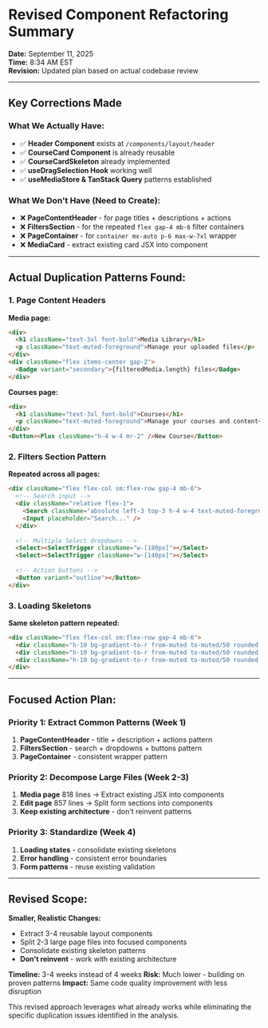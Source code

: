 # Revised Component Refactoring Summary

**Date:** September 11, 2025  
**Time:** 8:34 AM EST  
**Revision:** Updated plan based on actual codebase review

---

## Key Corrections Made

### What We Actually Have:
- ✅ **Header Component** exists at `/components/layout/header` 
- ✅ **CourseCard Component** is already reusable
- ✅ **CourseCardSkeleton** already implemented
- ✅ **useDragSelection Hook** working well
- ✅ **useMediaStore & TanStack Query** patterns established

### What We Don't Have (Need to Create):
- ❌ **PageContentHeader** - for page titles + descriptions + actions
- ❌ **FiltersSection** - for the repeated `flex gap-4 mb-6` filter containers
- ❌ **PageContainer** - for `container mx-auto p-6 max-w-7xl` wrapper
- ❌ **MediaCard** - extract existing card JSX into component

---

## Actual Duplication Patterns Found:

### 1. Page Content Headers
**Media page:**
```html
<div>
  <h1 className="text-3xl font-bold">Media Library</h1>
  <p className="text-muted-foreground">Manage your uploaded files</p>
</div>
<div className="flex items-center gap-2">
  <Badge variant="secondary">{filteredMedia.length} files</Badge>
</div>
```

**Courses page:**
```html
<div>
  <h1 className="text-3xl font-bold">Courses</h1>
  <p className="text-muted-foreground">Manage your courses and content</p>
</div>
<Button><Plus className="h-4 w-4 mr-2" />New Course</Button>
```

### 2. Filters Section Pattern
**Repeated across all pages:**
```html
<div className="flex flex-col sm:flex-row gap-4 mb-6">
  <!-- Search input -->
  <div className="relative flex-1">
    <Search className="absolute left-3 top-3 h-4 w-4 text-muted-foreground" />
    <Input placeholder="Search..." />
  </div>
  
  <!-- Multiple Select dropdowns -->
  <Select><SelectTrigger className="w-[180px]"></Select>
  <Select><SelectTrigger className="w-[140px]"></Select>
  
  <!-- Action buttons -->
  <Button variant="outline"></Button>
</div>
```

### 3. Loading Skeletons
**Same skeleton pattern repeated:**
```html
<div className="flex flex-col sm:flex-row gap-4 mb-6">
  <div className="h-10 bg-gradient-to-r from-muted to-muted/50 rounded flex-1 animate-pulse" />
  <div className="h-10 bg-gradient-to-r from-muted to-muted/50 rounded w-36 animate-pulse" />
  <div className="h-10 bg-gradient-to-r from-muted to-muted/50 rounded w-20 animate-pulse" />
</div>
```

---

## Focused Action Plan:

### Priority 1: Extract Common Patterns (Week 1)
1. **PageContentHeader** - title + description + actions pattern
2. **FiltersSection** - search + dropdowns + buttons pattern  
3. **PageContainer** - consistent wrapper pattern

### Priority 2: Decompose Large Files (Week 2-3)
1. **Media page** 818 lines → Extract existing JSX into components
2. **Edit page** 857 lines → Split form sections into components
3. **Keep existing architecture** - don't reinvent patterns

### Priority 3: Standardize (Week 4)
1. **Loading states** - consolidate existing skeletons
2. **Error handling** - consistent error boundaries
3. **Form patterns** - reuse existing validation

---

## Revised Scope:

**Smaller, Realistic Changes:**
- Extract 3-4 reusable layout components
- Split 2-3 large page files into focused components  
- Consolidate existing skeleton patterns
- **Don't reinvent** - work with existing architecture

**Timeline:** 3-4 weeks instead of 4 weeks
**Risk:** Much lower - building on proven patterns
**Impact:** Same code quality improvement with less disruption

This revised approach leverages what already works while eliminating the specific duplication issues identified in the analysis.